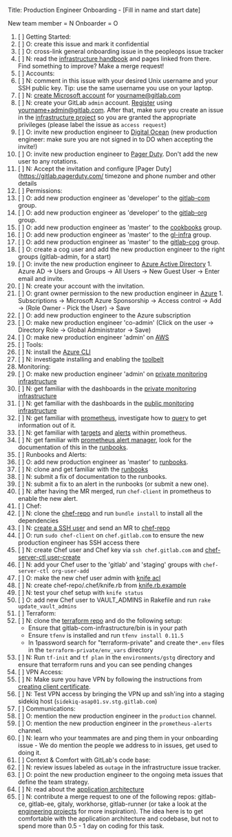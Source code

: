 Title: Production Engineer Onboarding  - [Fill in name and start date]

New team member = N
Onboarder = O

1. [ ] Getting Started:
  1. [ ] O: create this issue and mark it confidential
  1. [ ] O: cross-link general onboarding issue in the peopleops issue tracker
  1. [ ] N: read the [infrastructure handbook](https://about.gitlab.com/handbook/infrastructure/) and pages linked from there. Find something to improve? Make a merge request!
1. [ ] Accounts:
  1. [ ] N: comment in this issue with your desired Unix username and your SSH public key. Tip: use the same username you use on your laptop.
  1. [ ] N: [create Microsoft account](https://signup.live.com) for yourname@gitlab.com
  1. [ ] N: create your GitLab `admin` account. [Register](https://gitlab.com/users/sign_in#register-pane) using yourname+admin@gitlab.com. After that, make sure you create an issue in the [infrastructure project](https://gitlab.com/gitlab-com/infrastructure/issues) so you are granted the appropriate privileges (please label the issue as `access request`)
  1. [ ] O: invite new production engineer to [Digital Ocean](https://cloud.digitalocean.com/settings/team) (new production engineer: make sure you are not signed in to DO when accepting the invite!)
  1. [ ] O: invite new production engineer to [Pager Duty](https://gitlab.pagerduty.com/users). Don't add the new user to any rotations.
  1. [ ] N: Accept the invitation and configure [Pager Duty](https://gitlab.pagerduty.com/ timezone and phone number and other details
1. [ ] Permissions:
  1. [ ] O: add new production engineer as 'developer' to the [gitlab-com](https://gitlab.com/groups/gitlab-com/group_members) group.
  1. [ ] O: add new production engineer as 'developer' to the [gitlab-org](https://gitlab.com/groups/gitlab-org/group_members) group.
  1. [ ] O: add new production engineer as 'master' to the [cookbooks](https://gitlab.com/groups/gitlab-cookbooks/group_members) group.
  1. [ ] O: add new production engineer as 'master' to the [gl-infra](https://gitlab.com/groups/gl-infra/group_members) group.
  1. [ ] O: add new production engineer as 'master' to the [gitlab-cog](https://gitlab.com/groups/gitlab-cog/group_members) group.
  1. [ ] O: create a cog user and add the new production engineer to the right groups (gitlab-admin, for a start)
  1. [ ] O: invite the new production engineer to [Azure Active Directory](https://portal.azure.com/?reAuth=true#blade/Microsoft_AAD_IAM/ActiveDirectoryMenuBlade/Overview)
    1. Azure AD -> Users and Groups -> All Users -> New Guest User -> Enter email and invite.
  1. [ ] N: create your account with the invitation.
  1. [ ] O: grant owner permission to the new production engineer in [Azure](https://portal.azure.com/#blade/Microsoft_Azure_Billing/SubscriptionsBlade)
    1. Subscriptions -> Microsoft Azure Sponsorship -> Access control -> Add -> (Role Owner - Pick the User) -> Save
  1. [ ] O: add new production engineer to the Azure subscription
  1. [ ] O: make new production engineer 'co-admin' (Click on the user -> Directory Role -> Global Administrator -> Save)
  1. [ ] O: make new production engineer 'admin' on [AWS](https://console.aws.amazon.com/iam/home#home)
1. [ ] Tools:
  1. [ ] N: install the [Azure CLI](https://docs.microsoft.com/en-us/cli/azure/install-azure-cli)
  1. [ ] N: investigate installing and enabling the [toolbelt](https://gitlab.com/gitlab-com/runbooks/tree/master/toolbelt)
1. Monitoring:
  1. [ ] O: make new production engineer 'admin' on [private monitoring infrastructure](https://performance.gitlab.net)
  1. [ ] N: get familiar with the dashboards in the [private monitoring infrastructure](https://performance.gitlab.net)
  1. [ ] N: get familiar with the dashboards in the [public monitoring infrastructure](http://monitor.gitlab.net)
  1. [ ] N: get familiar with [prometheus](https://prometheus.gitlab.com/graph), investigate how to [query](https://prometheus.io/docs/querying/basics/) to get information out of it.
  1. [ ] N: get familiar with [targets](https://prometheus.gitlab.com/targets) and [alerts](https://prometheus.gitlab.com/alerts) within prometheus.
  1. [ ] N: get familiar with [prometheus alert manager](https://alerts.gitlab.com), look for the documentation of this in the [runbooks](https://gitlab.com/gitlab-com/runbooks).
1. [ ] Runbooks and Alerts:
  1. [ ] O: add new production engineer as 'master' to [runbooks](https://gitlab.com/gitlab-com/runbooks/project_members).
  1. [ ] N: clone and get familiar with the [runbooks](https://gitlab.com/gitlab-com/runbooks)
  1. [ ] N: submit a fix of documentation to the runbooks.
  1. [ ] N: submit a fix to an alert in the runbooks (or submit a new one).
  1. [ ] N: after having the MR merged, run `chef-client` in prometheus to enable the new alert.
1. [ ] Chef:
  1. [ ] N: clone the [chef-repo](https://dev.gitlab.org/cookbooks/chef-repo) and run `bundle install` to install all the dependencies
  1. [ ] N: [create a SSH user](https://dev.gitlab.org/cookbooks/chef-repo/blob/master/README.md#add-a-new-system-admin) and send an MR to [chef-repo](https://dev.gitlab.org/cookbooks/chef-repo)
  1. [ ] O: run `sudo chef-client` on `chef.gitlab.com` to ensure the new production engineer has SSH access there
  1. [ ] N: create Chef user and Chef key via `ssh chef.gitlab.com` and [chef-server-ctl user-create](https://dev.gitlab.org/cookbooks/chef-repo/blob/master/doc/set-up-chef-server.md#creating-users)
  1. [ ] N: add your Chef user to the 'gitlab' and 'staging' groups with `chef-server-ctl org-user-add`
  1. [ ] O: make the new chef user admin with [knife acl](https://dev.gitlab.org/cookbooks/chef-repo/blob/master/doc/set-up-chef-server.md#add-users-to-the-admins-group-of-the-gitlab-organization)
  1. [ ] N: create chef-repo/.chef/knife.rb from [knife.rb.example](https://dev.gitlab.org/cookbooks/chef-repo/blob/master/knife.rb.example)
  1. [ ] N: test your chef setup with `knife status`
  1. [ ] O: add new Chef user to VAULT_ADMINS in Rakefile and run `rake update_vault_admins`
1. [ ] Terraform:
  1. [ ] N: clone the [terraform repo](https://gitlab.com/gitlab-com/gitlab-com-infrastructure) and do the following setup:
      * Ensure that gitlab-com-infrastructure/bin is in your path
      * Ensure `tfenv` is installed and run `tfenv install 0.11.5`
      * In 1password search for "terraform-private" and create the`*.env` files in the `terraform-private/env_vars` directory
  1. [ ] N: Run `tf-init` and `tf plan` in the `environments/gstg` directory and ensure that terraform runs and you can see pending changes
1. [ ] VPN Access:
  1. [ ] N: Make sure you have VPN by following the instructions from [creating client certificate](https://gitlab.com/gitlab-cookbooks/gitlab_openvpn#how-to-create-a-client-certificate).
  1. [ ] N: Test VPN access by bringing the VPN up and ssh'ing into a staging sidekiq host (`sidekiq-asap01.sv.stg.gitlab.com`)
1. [ ] Communications:
  1. [ ] O: mention the new production engineer in the `production` channel.
  1. [ ] O: mention the new production engineer in the `prometheus-alerts` channel.
  1. [ ] N: learn who your teammates are and ping them in your onboarding issue - We do mention the people we address to in issues, get used to doing it.
1. [ ] Context & Comfort with GitLab's code base:
  1. [ ] N: review issues labeled as `outage` in the infrastructure issue tracker.
  1. [ ] O: point the new production engineer to the ongoing meta issues that define the team strategy.
  1. [ ] N: read about the [application architecture](https://docs.gitlab.com/ce/development/architecture.html)
  1. [ ] N: contribute a merge request to one of the following repos: gitlab-ce, gitlab-ee, gitaly, workhorse, gitlab-runner (or take a look at the [engineering projects](https://about.gitlab.com/handbook/engineering/projects) for more inspiration). The idea here is to get comfortable with the application architecture and codebase, but not to spend more than 0.5 - 1 day on coding for this task.
